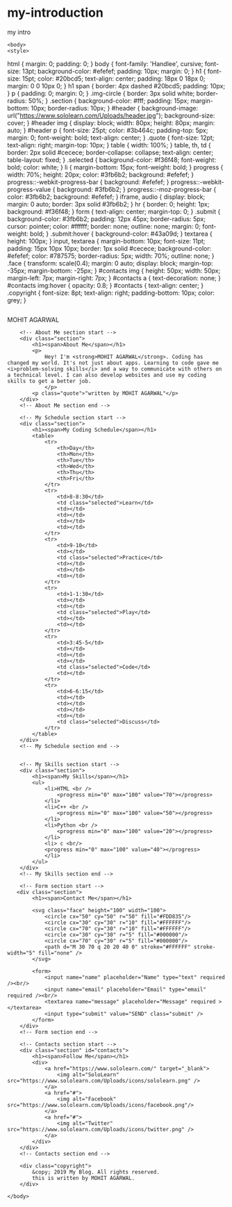 # my-introduction
my intro
<!DOCTYPE html>
<html>
    <head>
        <title>My Blog</title>
        <link href="https://fonts.googleapis.com/css?family=Handlee" rel="stylesheet">
        <!--wrote this for Tshirt by mayank-->
    </head>
   
    <body>
    <style>
html {
    margin: 0;
    padding: 0;
}
body {
    font-family: 'Handlee', cursive;
    font-size: 13pt;
    background-color: #efefef;
    padding: 10px;
    margin: 0;
}
h1 {
    font-size: 15pt;
    color: #20bcd5;
    text-align: center;
    padding: 18px 0 18px 0;
    margin: 0 0 10px 0;
}
h1 span {
    border: 4px dashed #20bcd5;
    padding: 10px;
}
p {
    padding: 0;
    margin: 0;
}
.img-circle {
    border: 3px solid white;
    border-radius: 50%;
}
.section {
    background-color: #fff;
    padding: 15px;
    margin-bottom: 10px;
    border-radius: 10px;
}
#header {
    background-image: url("https://www.sololearn.com/Uploads/header.jpg");
    background-size: cover;
}
#header img {
    display: block;
    width: 80px;
    height: 80px;
    margin: auto;
}
#header p {
    font-size: 25pt;
    color: #3b464c;
    padding-top: 5px;
    margin: 0;
    font-weight: bold;
    text-align: center;
}
.quote {
    font-size: 12pt;
    text-align: right;
    margin-top: 10px;
}
table {
    width: 100%;
}
table, th, td {
    border: 2px solid #cecece;
    border-collapse: collapse;
    text-align: center;
    table-layout: fixed;
}
.selected {
    background-color: #f36f48;
    font-weight: bold;
    color: white;
}
li {
    margin-bottom: 15px;
    font-weight: bold;
}
progress {
    width: 70%;
    height: 20px;
    color: #3fb6b2;
    background: #efefef;
}
progress::-webkit-progress-bar {
    background: #efefef;
}
progress::-webkit-progress-value {
    background: #3fb6b2;
}
progress::-moz-progress-bar {
    color: #3fb6b2;
    background: #efefef;
}
iframe, audio {
    display: block;
    margin: 0 auto;
    border: 3px solid #3fb6b2;
}
hr {
    border: 0;
    height: 1px;
    background: #f36f48;
}
form {
    text-align: center;
    margin-top: 0;
}
.submit {
    background-color: #3fb6b2;
    padding: 12px 45px;
    border-radius: 5px;
    cursor: pointer;
    color: #ffffff;
    border: none;
    outline: none;
    margin: 0;
    font-weight: bold;
}
.submit:hover {
    background-color: #43a09d;
}
textarea {
    height: 100px;
}
input, textarea {
    margin-bottom: 10px;
    font-size: 11pt;
    padding: 15px 10px 10px;
    border: 1px solid #cecece;
    background-color: #efefef;
    color: #787575;
    border-radius: 5px;
    width: 70%;
    outline: none;
}
.face {
    transform: scale(0.4);
    margin: 0 auto;
    display: block;
    margin-top: -35px;
    margin-bottom: -25px;
}
#contacts img {
    height: 50px;
    width: 50px;
    margin-left: 7px;
    margin-right: 7px;
}
#contacts a {
    text-decoration: none;
}
#contacts img:hover {
    opacity: 0.8;
}
#contacts {
    text-align: center;
}
.copyright {
    font-size: 8pt;
    text-align: right;
    padding-bottom: 10px;
    color: grey;
}


</style>
        <!-- header start -->
        <div id="header" class="section">
            <img alt="" class="img-circle" src="https://code.sololearn.com/Icons/Avatars/0.jpg">
            <p>MOHIT AGARWAL</p>
        </div>
        <!-- header end -->
       
        <!-- About Me section start -->
        <div class="section">
            <h1><span>About Me</span></h1>
            <p>
                Hey! I'm <strong>MOHIT AGARWAL</strong>. Coding has changed my world. It's not just about apps. Learning to code gave me <i>problem-solving skills</i> and a way to communicate with others on a technical level. I can also develop websites and use my coding skills to get a better job.
                </p>
            <p class="quote">"written by MOHIT AGARWAL"</p>
        </div>
        <!-- About Me section end -->
       
        <!-- My Schedule section start -->
        <div class="section">
            <h1><span>My Coding Schedule</span></h1>
            <table>
                <tr>
                    <th>Day</th>
                    <th>Mon</th>
                    <th>Tue</th>
                    <th>Wed</th>
                    <th>Thu</th>
                    <th>Fri</th>
                </tr>
                <tr>
                    <td>8-8:30</td>
                    <td class="selected">Learn</td>
                    <td></td>
                    <td></td>
                    <td></td>
                    <td></td>
                </tr>
                <tr>
                    <td>9-10</td>
                    <td></td>
                    <td class="selected">Practice</td>
                    <td></td>
                    <td></td>
                    <td></td>
                </tr>
                <tr>
                    <td>1-1:30</td>
                    <td></td>
                    <td></td>
                    <td class="selected">Play</td>
                    <td></td>
                    <td></td>
                </tr>
                <tr>
                    <td>3:45-5</td>
                    <td></td>
                    <td></td>
                    <td></td>
                    <td class="selected">Code</td>
                    <td></td>
                </tr>
                <tr>
                    <td>6-6:15</td>
                    <td></td>
                    <td></td>
                    <td></td>
                    <td></td>
                    <td class="selected">Discuss</td>
                </tr>
            </table>
        </div>
        <!-- My Schedule section end -->
       
       
        <!-- My Skills section start -->
        <div class="section">
            <h1><span>My Skills</span></h1>
            <ul>
                <li>HTML <br />
                    <progress min="0" max="100" value="70"></progress>
                </li>
                <li>C++ <br />
                    <progress min="0" max="100" value="50"></progress>
                </li>
                <li>Python <br />
                    <progress min="0" max="100" value="20"></progress>
                </li>
                <li> c <br/>
                <progress min="0" max="100" value="40"></progress>
                </li>
            </ul>
        </div>
        <!-- My Skills section end -->
 
        <!-- Form section start -->
       <div class="section">
            <h1><span>Contact Me</span></h1>
           
            <svg class="face" height="100" width="100">
                <circle cx="50" cy="50" r="50" fill="#FDD835"/>
                <circle cx="30" cy="30" r="10" fill="#FFFFFF"/>
                <circle cx="70" cy="30" r="10" fill="#FFFFFF"/>
                <circle cx="30" cy="30" r="5" fill="#000000"/>
                <circle cx="70" cy="30" r="5" fill="#000000"/>
                <path d="M 30 70 q 20 20 40 0" stroke="#FFFFFF" stroke-width="5" fill="none" />
            </svg>
                
            <form>
                <input name="name" placeholder="Name" type="text" required /><br/>
                <input name="email" placeholder="Email" type="email" required /><br/>
                <textarea name="message" placeholder="Message" required ></textarea>
                <input type="submit" value="SEND" class="submit" />
            </form>
        </div>
        <!-- Form section end -->
       
        <!-- Contacts section start -->
        <div class="section" id="contacts">
            <h1><span>Follow Me</span></h1>
            <div>
                <a href="https://www.sololearn.com/" target="_blank">
                    <img alt="SoloLearn" src="https://www.sololearn.com/Uploads/icons/sololearn.png" />
                </a>
                <a href="#">
                    <img alt="Facebook" src="https://www.sololearn.com/Uploads/icons/facebook.png"/>
                </a>
                <a href="#">
                    <img alt="Twitter" src="https://www.sololearn.com/Uploads/icons/twitter.png" />
                </a>
            </div>
        </div>
        <!-- Contacts section end -->
       
        <div class="copyright">
            &copy; 2019 My Blog. All rights reserved.
            this is written by MOHIT AGARWAL.
        </div>
       
    </body>
</html>


